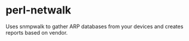 # perl-netwalk
Uses snmpwalk to gather ARP databases from your devices and creates reports based on vendor.
